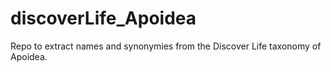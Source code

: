 # discoverLife_Apoidea
Repo to extract names and synonymies from the Discover Life taxonomy of Apoidea.
